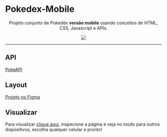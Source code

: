 # Pokedex-Mobile
<div align="center">
  <p>Projeto conjunto de Pokedéx <strong>versão mobile</strong> usando conceitos de HTML, CSS, Javascript e APIs.</p>
  <img src="https://assets.pokemon.com/assets/cms2/img/pokedex/full/025.png">
  
  <hr />
  
</div>

## API

<a href="https://pokeapi.co/" target="_blank">PokeAPI</a>

## Layout

<a href="https://www.figma.com/file/VgXEst02TuTguxjMzzsvbX/Pok%C3%A9dex?node-id=0%3A1">Projeto no Figma</a>

## Visualizar

Para visualizar <a href="https://alfasou.github.io/Pokedex-Mobile" target="_blank">clique aqui</a>, inspecione a página e veja no modo para outros dispositivos, escolha qualquer celular e pronto!

